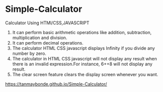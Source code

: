 # Simple-Calculator
Calculator Using HTMl/CSS,JAVASCRIPT
   1. It can perform basic arithmetic operations like addition, subtraction, multiplication and division.
   2. It can perform decimal operations.
   3. The calculator HTML CSS javascript displays Infinity if you divide any number by zero.
   4. The calculator in HTML CSS javascript will not display any result when there is an        invalid expression.For instance, 6++8 will not display any result.
   5. The clear screen feature clears the display screen whenever you want.
   
   
   https://tanmaybonde.github.io/Simple-Calculator/
